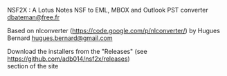 NSF2X : A Lotus Notes NSF to EML, MBOX and Outlook PST converter
dbateman@free.fr

Based on nlconverter (https://code.google.com/p/nlconverter/) by
Hugues Bernard <hugues.bernard@gmail.com>

Download the installers from the "Releases" (see https://github.com/adb014/nsf2x/releases)  
section of the site